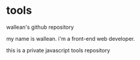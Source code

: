 # tools
wallean's github repository

my name is wallean. i'm a front-end web developer.

this is a private javascript tools repository 

